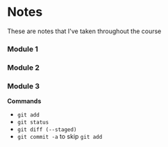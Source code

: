 # Notes

These are notes that I've taken throughout the course

### Module 1

### Module 2

### Module 3

**Commands**

-   `git add`
-   `git status`
-   `git diff (--staged)`
-   `git commit -a` to skip `git add`
